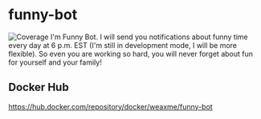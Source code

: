 # funny-bot
![Coverage](https://img.shields.io/badge/Coverage-68.3%25-yellow)
I'm Funny Bot.
I will send you notifications about funny time every day at 6 p.m. EST (I'm still in development mode, I will be more flexible).
So even you are working so hard, you will never forget about fun for yourself and your family!

## Docker Hub
https://hub.docker.com/repository/docker/weaxme/funny-bot